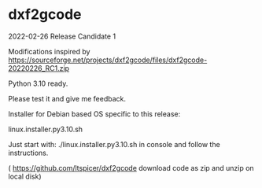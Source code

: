 # dxf2gcode

2022-02-26 Release Candidate 1

Modifications inspired by https://sourceforge.net/projects/dxf2gcode/files/dxf2gcode-20220226_RC1.zip

Python 3.10 ready.

Please test it and give me feedback.


Installer for Debian based OS specific to this release:

linux.installer.py3.10.sh

Just start with:
./linux.installer.py3.10.sh
in console and follow the instructions.


( https://github.com/ltspicer/dxf2gcode     download code as zip and unzip on local disk)
